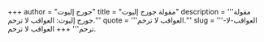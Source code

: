 +++
author = "جورج إليوت"
title = "مقولة جورج إليوت"
description = '''مقولة جورج إليوت: العواقب لا ترحم.'''
quote = '''العواقب لا ترحم.'''
slug = '''العواقب-لا-ترحم'''
+++
العواقب لا ترحم.
